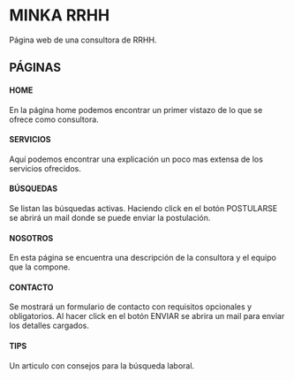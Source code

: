 # MINKA RRHH
Página web de una consultora de RRHH.

## PÁGINAS

#### HOME 

En la página home podemos encontrar un primer vistazo de lo que se ofrece como consultora.


#### SERVICIOS

Aquí podemos encontrar una explicación un poco mas extensa de los servicios ofrecidos.

#### BÚSQUEDAS

Se listan las búsquedas activas. Haciendo click en el botón POSTULARSE se abrirá un mail donde se puede enviar la postulación.


#### NOSOTROS

En esta página se encuentra una descripción de la consultora y el equipo que la compone.

#### CONTACTO

Se mostrará un formulario de contacto con requisitos opcionales y obligatorios. Al hacer click en el botón ENVIAR se abrira un mail para enviar los detalles cargados.

#### TIPS

Un articulo con consejos para la búsqueda laboral.
